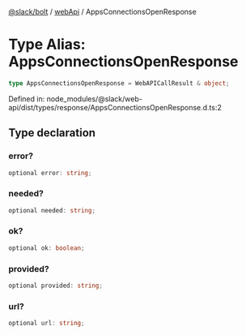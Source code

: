 [@slack/bolt](../../../../index.md) / [webApi](../index.md) / AppsConnectionsOpenResponse

# Type Alias: AppsConnectionsOpenResponse

```ts
type AppsConnectionsOpenResponse = WebAPICallResult & object;
```

Defined in: node\_modules/@slack/web-api/dist/types/response/AppsConnectionsOpenResponse.d.ts:2

## Type declaration

### error?

```ts
optional error: string;
```

### needed?

```ts
optional needed: string;
```

### ok?

```ts
optional ok: boolean;
```

### provided?

```ts
optional provided: string;
```

### url?

```ts
optional url: string;
```
